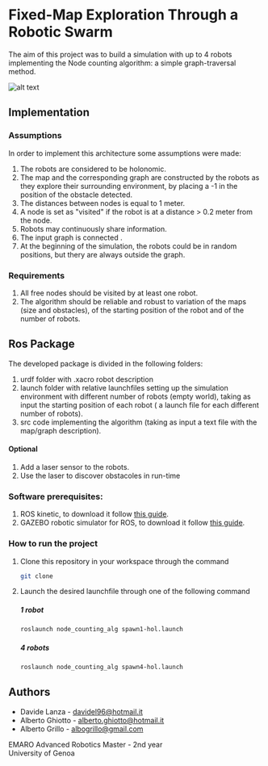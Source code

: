 # Fixed-Map Exploration Through a Robotic Swarm

The aim of this project was to build a simulation with up to 4 robots implementing the Node counting algorithm: a simple graph-traversal method.

![alt text](https://github.com/Davidelanz/expro_asmt1/blob/master/demo.png)

## Implementation
### Assumptions
In order to implement this architecture some assumptions were made:
1. The robots are considered to be holonomic.
1. The map and the corresponding graph are constructed by the robots as they explore their surrounding environment, by placing a -1 in the position of the obstacle detected.
1. The distances between nodes is equal to 1 meter.
1. A node is set as "visited" if the robot is at a distance > 0.2 meter from the node.
1. Robots may continuously share information.
1. The input graph is connected .
1. At the beginning of the simulation, the robots could be in random positions, but thery are always outside the graph.

### Requirements

1. All free nodes should be visited by at least one robot.
1. The algorithm should be reliable and robust to variation of the maps (size and obstacles), of the starting position of the robot and of the number of robots.

## Ros Package

The developed package is divided in the following folders:
1. urdf folder with .xacro robot description
1. launch folder with relative launchfiles setting up the simulation environment with different number of robots (empty world), taking as input the starting position of each robot ( a launch file for each different number of robots). 
1. src code implementing the algorithm (taking as input a text file with the map/graph description).
#### Optional
1. Add a laser sensor to the robots.
1. Use the laser to discover obstacoles in run-time

### Software prerequisites:
1. ROS kinetic, to download it follow [this guide](http://wiki.ros.org/kinetic/Installation/Ubuntu).
1. GAZEBO robotic simulator for ROS, to download it follow [this guide](http://gazebosim.org/tutorials?tut=ros_installing). 

### How to run the project

1. Clone this repository in your workspace through the command 
	```bash
    git clone
    ```
2. Launch the desired launchfile through one of the following command
	##### 1 robot
	```bash
	roslaunch node_counting_alg spawn1-hol.launch
	```
	##### 4 robots
	```bash
	roslaunch node_counting_alg spawn4-hol.launch
	```



## Authors
* Davide Lanza       - davidel96@hotmail.it
* Alberto Ghiotto    - alberto.ghiotto@hotmail.it
* Alberto Grillo     - albogrillo@gmail.com



EMARO Advanced Robotics Master - 2nd year  
University of Genoa
